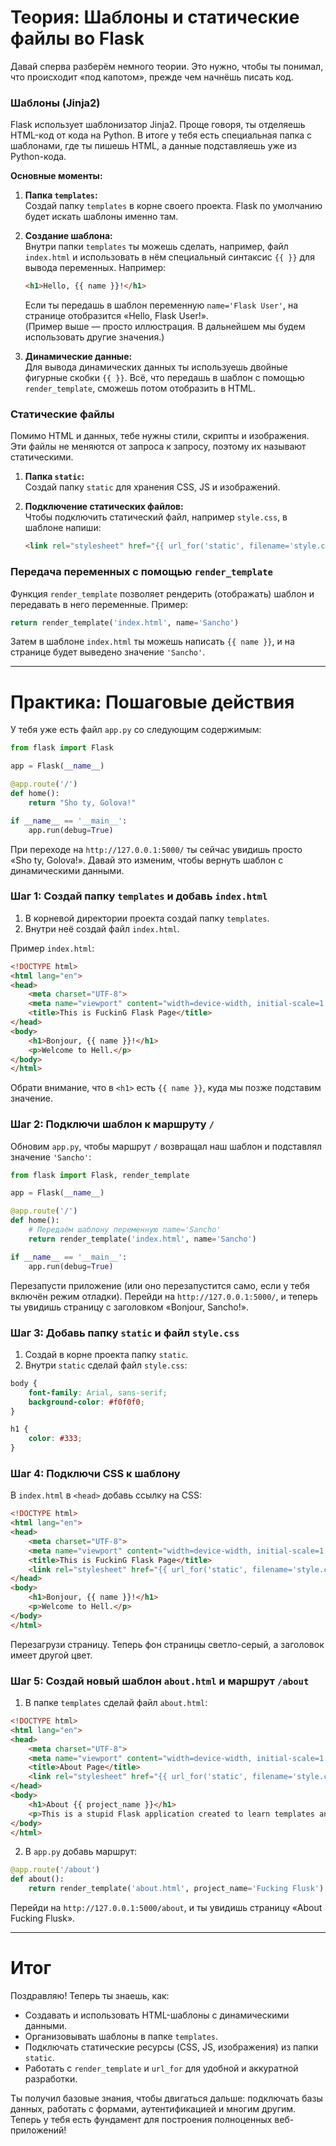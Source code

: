 # Теория: Шаблоны и статические файлы во Flask

Давай сперва разберём немного теории. Это нужно, чтобы ты понимал, что происходит «под капотом», прежде чем начнёшь писать код.

### Шаблоны (Jinja2)

Flask использует шаблонизатор Jinja2. Проще говоря, ты отделяешь HTML-код от кода на Python. В итоге у тебя есть специальная папка с шаблонами, где ты пишешь HTML, а данные подставляешь уже из Python-кода.

**Основные моменты:**

1. **Папка `templates`:**  
   Создай папку `templates` в корне своего проекта. Flask по умолчанию будет искать шаблоны именно там.

2. **Создание шаблона:**  
   Внутри папки `templates` ты можешь сделать, например, файл `index.html` и использовать в нём специальный синтаксис `{{ }}` для вывода переменных. Например:
   ```html
   <h1>Hello, {{ name }}!</h1>
   ```
   Если ты передашь в шаблон переменную `name='Flask User'`, на странице отобразится «Hello, Flask User!».  
   (Пример выше — просто иллюстрация. В дальнейшем мы будем использовать другие значения.)

3. **Динамические данные:**  
   Для вывода динамических данных ты используешь двойные фигурные скобки `{{ }}`. Всё, что передашь в шаблон с помощью `render_template`, сможешь потом отобразить в HTML.

### Статические файлы

Помимо HTML и данных, тебе нужны стили, скрипты и изображения. Эти файлы не меняются от запроса к запросу, поэтому их называют статическими.

1. **Папка `static`:**  
   Создай папку `static` для хранения CSS, JS и изображений.

2. **Подключение статических файлов:**  
   Чтобы подключить статический файл, например `style.css`, в шаблоне напиши:
   ```html
   <link rel="stylesheet" href="{{ url_for('static', filename='style.css') }}">
   ```

### Передача переменных с помощью `render_template`

Функция `render_template` позволяет рендерить (отображать) шаблон и передавать в него переменные. Пример:
```python
return render_template('index.html', name='Sancho')
```
Затем в шаблоне `index.html` ты можешь написать `{{ name }}`, и на странице будет выведено значение `'Sancho'`.

---

# Практика: Пошаговые действия

У тебя уже есть файл `app.py` со следующим содержимым:

```python
from flask import Flask

app = Flask(__name__)

@app.route('/')
def home():
    return "Sho ty, Golova!"

if __name__ == '__main__':
    app.run(debug=True)
```

При переходе на `http://127.0.0.1:5000/` ты сейчас увидишь просто «Sho ty, Golova!». Давай это изменим, чтобы вернуть шаблон с динамическими данными.

### Шаг 1: Создай папку `templates` и добавь `index.html`

1. В корневой директории проекта создай папку `templates`.
2. Внутри неё создай файл `index.html`.

Пример `index.html`:

```html
<!DOCTYPE html>
<html lang="en">
<head>
    <meta charset="UTF-8">
    <meta name="viewport" content="width=device-width, initial-scale=1.0">
    <title>This is FuckinG Flask Page</title>
</head>
<body>
    <h1>Bonjour, {{ name }}!</h1>
    <p>Welcome to Hell.</p>
</body>
</html>
```

Обрати внимание, что в `<h1>` есть `{{ name }}`, куда мы позже подставим значение.

### Шаг 2: Подключи шаблон к маршруту `/`

Обновим `app.py`, чтобы маршрут `/` возвращал наш шаблон и подставлял значение `'Sancho'`:

```python
from flask import Flask, render_template

app = Flask(__name__)

@app.route('/')
def home():
    # Передаём шаблону переменную name='Sancho'
    return render_template('index.html', name='Sancho')

if __name__ == '__main__':
    app.run(debug=True)
```

Перезапусти приложение (или оно перезапустится само, если у тебя включён режим отладки). Перейди на `http://127.0.0.1:5000/`, и теперь ты увидишь страницу с заголовком «Bonjour, Sancho!».

### Шаг 3: Добавь папку `static` и файл `style.css`

1. Создай в корне проекта папку `static`.
2. Внутри `static` сделай файл `style.css`:

```css
body {
    font-family: Arial, sans-serif;
    background-color: #f0f0f0;
}

h1 {
    color: #333;
}
```

### Шаг 4: Подключи CSS к шаблону

В `index.html` в `<head>` добавь ссылку на CSS:

```html
<!DOCTYPE html>
<html lang="en">
<head>
    <meta charset="UTF-8">
    <meta name="viewport" content="width=device-width, initial-scale=1.0">
    <title>This is FuckinG Flask Page</title>
    <link rel="stylesheet" href="{{ url_for('static', filename='style.css') }}">
</head>
<body>
    <h1>Bonjour, {{ name }}!</h1>
    <p>Welcome to Hell.</p>
</body>
</html>
```

Перезагрузи страницу. Теперь фон страницы светло-серый, а заголовок имеет другой цвет.

### Шаг 5: Создай новый шаблон `about.html` и маршрут `/about`

1. В папке `templates` сделай файл `about.html`:

```html
<!DOCTYPE html>
<html lang="en">
<head>
    <meta charset="UTF-8">
    <meta name="viewport" content="width=device-width, initial-scale=1.0">
    <title>About Page</title>
    <link rel="stylesheet" href="{{ url_for('static', filename='style.css') }}">
</head>
<body>
    <h1>About {{ project_name }}</h1>
    <p>This is a stupid Flask application created to learn templates and static files.</p>
</body>
</html>
```

2. В `app.py` добавь маршрут:

```python
@app.route('/about')
def about():
    return render_template('about.html', project_name='Fucking Flusk')
```

Перейди на `http://127.0.0.1:5000/about`, и ты увидишь страницу «About Fucking Flusk».

---

# Итог

Поздравляю! Теперь ты знаешь, как:

- Создавать и использовать HTML-шаблоны с динамическими данными.
- Организовывать шаблоны в папке `templates`.
- Подключать статические ресурсы (CSS, JS, изображения) из папки `static`.
- Работать с `render_template` и `url_for` для удобной и аккуратной разработки.

Ты получил базовые знания, чтобы двигаться дальше: подключать базы данных, работать с формами, аутентификацией и многим другим. Теперь у тебя есть фундамент для построения полноценных веб-приложений!
